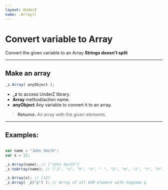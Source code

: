 ```yaml
---
layout: UnderZ
name: .Array()
---
```

# Convert variable to Array
Convert the given variable to an Array **Strings doesn't split**

***

## Make an array
```js
_z.Array( anyObject );
```

* **_z** to access UnderZ library.
* **Array** method/action name.
* **anyObject** Any variable to convert it to an array.

> **Returns:** An array with the given elements.

***

## Examples: 

```js 

var name = "John Smith"; 
var x = 12; 

_z.Array(name); // ["John Smith"]
_z.toArray(name); // ["J", "o", "h", "n", " ", "S", "m", "i", "t", "h"]

_z.Array(x); // [12]
_z.Array( _z("p") ); // Array of all DOM element with tagname p

``` 